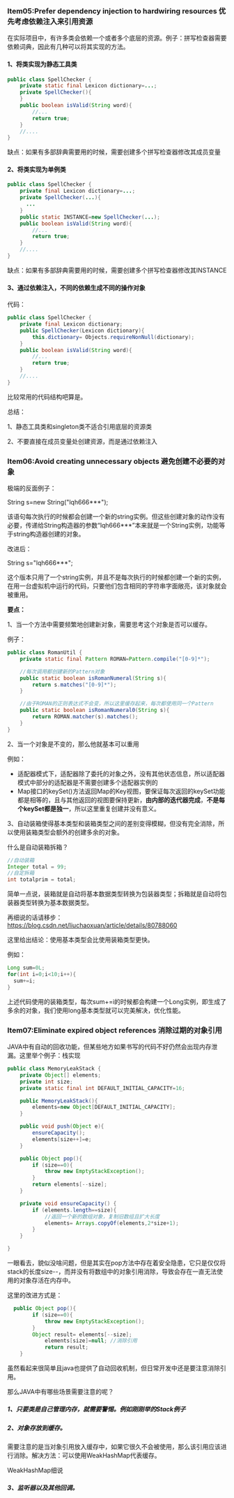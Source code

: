 ### Item05:Prefer dependency injection to hardwiring resources 优先考虑依赖注入来引用资源

在实际项目中，有许多类会依赖一个或者多个底层的资源。例子：拼写检查器需要依赖词典，因此有几种可以将其实现的方法。

#### 1、将类实现为静态工具类

```java
public class SpellChecker {
    private static final Lexicon dictionary=...;
    private SpellChecker(){
    }
    public boolean isValid(String word){
        //...
        return true;
    }
    //....
}
```

缺点：如果有多部辞典需要用的时候，需要创建多个拼写检查器修改其成员变量

#### 2、将类实现为单例类

```java
public class SpellChecker {
    private final Lexicon dictionary=...;
    private SpellChecker(...){
      ...
    }
  	public static INSTANCE=new SpellChecker(...);
    public boolean isValid(String word){
        //...
        return true;
    }
    //....
}
```

缺点：如果有多部辞典需要用的时候，需要创建多个拼写检查器修改其INSTANCE

#### 3、通过依赖注入，不同的依赖生成不同的操作对象

代码：

```java
public class SpellChecker {
    private final Lexicon dictionary;
    public SpellChecker(Lexicon dictionary){
        this.dictionary= Objects.requireNonNull(dictionary);
    }
    public boolean isValid(String word){
        //...
        return true;
    }
    //....
}
```

比较常用的代码结构吧算是。

总结：

1、静态工具类和singleton类不适合引用底层的资源类

2、不要直接在成员变量处创建资源，而是通过依赖注入

### Item06:Avoid creating unnecessary objects 避免创建不必要的对象

极端的反面例子：

String s=new String("lqh666***");

该语句每次执行的时候都会创建一个新的string实例。但这些创建对象的动作没有必要，传递给String构造器的参数“lqh666***”本来就是一个String实例，功能等于string构造器创建的对象。

改进后：

String s="lqh666***";

这个版本只用了一个string实例，并且不是每次执行的时候都创建一个新的实例，在用一台虚拟机中运行的代码，只要他们包含相同的字符串字面敞亮，该对象就会被重用。

**要点：**

1、当一个方法中需要频繁地创建新对象，需要思考这个对象是否可以缓存。

例子：

```java
public class RomanUtil {
    private static final Pattern ROMAN=Pattern.compile("[0-9]*");

    //每次调用都创建新的Pattern对象
    public static boolean isRomanNumeral(String s){
        return s.matches("[0-9]*");
    }

    //由于ROMAN的正则表达式不会变，所以这里缓存起来，每次都使用同一个Pattern
    public static boolean isRomanNumeral0(String s){
        return ROMAN.matcher(s).matches();
    }
}
```

2、当一个对象是不变的，那么他就基本可以重用

例如：

- 适配器模式下，适配器除了委托的对象之外，没有其他状态信息，所以适配器模式中部分的适配器是不需要创建多个适配器实例的
- Map接口的keySet()方法返回Map的Key视图，要保证每次返回的keySet功能都是相等的，且与其他返回的视图要保持更新，**由内部的迭代器完成**，**不是每个keySet都是独一**，所以这里重复创建并没有意义。

3、自动装箱使得基本类型和装箱类型之间的差别变得模糊，但没有完全消除，所以使用装箱类型会额外的创建多余的对象。

什么是自动装箱拆箱？

```java
//自动装箱
Integer total = 99;
//自定拆箱
int totalprim = total;
```

简单一点说，装箱就是自动将基本数据类型转换为包装器类型；拆箱就是自动将包装器类型转换为基本数据类型。

再细说的话请移步：https://blog.csdn.net/liuchaoxuan/article/details/80788060

这里给出结论：使用基本类型会比使用装箱类型更快。

例如：

```java
Long sum=0L;
for(int i=0;i<10;i++){
  sum+=i;
}
```

上述代码使用的装箱类型，每次sum+=i的时候都会构建一个Long实例，即生成了多余的对象，我们使用long基本类型就可以完美解决，优化性能。

### Item07:Eliminate expired object references 消除过期的对象引用



JAVA中有自动的回收功能，但某些地方如果书写的代码不好仍然会出现内存泄漏。这里举个例子：栈实现

```java
public class MemoryLeakStack {
    private Object[] elements;
    private int size;
    private static final int DEFAULT_INITIAL_CAPACITY=16;

    public MemoryLeakStack(){
        elements=new Object[DEFAULT_INITIAL_CAPACITY];
    }

    public void push(Object e){
        ensureCapacity();
        elements[size++]=e;
    }

    public Object pop(){
        if (size==0){
            throw new EmptyStackException();
        }
        return elements[--size];
    }

    private void ensureCapacity() {
        if (elements.length==size){
            //返回一个新的数组对象，复制旧数组且扩大长度
            elements= Arrays.copyOf(elements,2*size+1);
        }
    }

}
```

一眼看去，貌似没啥问题，但是其实在pop方法中存在着安全隐患，它只是仅仅将stack的长度size--，而并没有将数组中的对象引用消除，导致会存在一直无法使用的对象存活在内存中。

这里的改进方式是：

```java
  public Object pop(){
        if (size==0){
            throw new EmptyStackException();
        }
        Object result= elements[--size];
    		elements[size]=null; //消除引用
    		return result;
    }
```

虽然看起来很简单且java也提供了自动回收机制，但日常开发中还是要注意消除引用。

那么JAVA中有哪些场景需要注意的呢？

##### 1、只要类是自己管理内存，就需要警惕。例如刚刚举的Stack例子

##### 2、对象存放到缓存。

需要注意的是当对象引用放入缓存中，如果它很久不会被使用，那么该引用应该进行消除。解决方法：可以使用WeakHashMap代表缓存。

WeakHashMap细说

##### 3、监听器以及其他回调。



